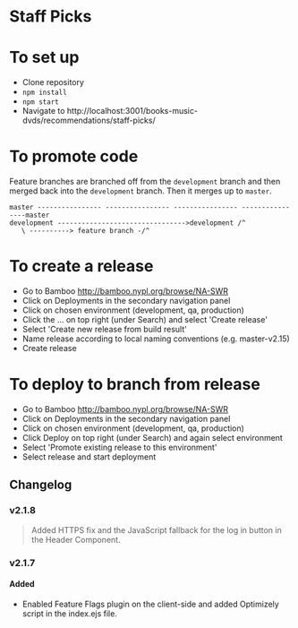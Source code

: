 # Staff Picks

# To set up

- Clone repository
- `npm install`
- `npm start`
- Navigate to http://localhost:3001/books-music-dvds/recommendations/staff-picks/

# To promote code

Feature branches are branched off from the `development` branch and then merged back into the `development` branch. Then it merges up to `master`.

```
master ---------------- ---------------- ---------------- ----------------master
development -------------------------------->development /^
   \ ----------> feature branch -/^
```

# To create a release

- Go to Bamboo http://bamboo.nypl.org/browse/NA-SWR
- Click on Deployments in the secondary navigation panel
- Click on chosen environment (development, qa, production)
- Click the ... on top right (under Search) and select 'Create release'
- Select 'Create new release from build result'
- Name release according to local naming conventions (e.g. master-v2.15)
- Create release

# To deploy to branch from release

- Go to Bamboo http://bamboo.nypl.org/browse/NA-SWR
- Click on Deployments in the secondary navigation panel
- Click on chosen environment (development, qa, production)
- Click Deploy on top right (under Search) and again select environment
- Select 'Promote existing release to this environment'
- Select release and start deployment

## Changelog

### v2.1.8
> Added HTTPS fix and the JavaScript fallback for the log in button in the Header Component.

### v2.1.7
#### Added
- Enabled Feature Flags plugin on the client-side and added Optimizely script in the index.ejs file.
